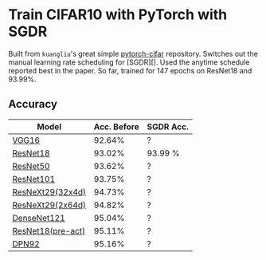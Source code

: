 # Train CIFAR10 with PyTorch with SGDR

Built from `kuangliu`'s great simple
[pytorch-cifar](https://github.com/kuangliu/pytorch-cifar) repository.
Switches out the manual learning rate scheduling for [SGDR][]. Used the
anytime schedule reported best in the paper. So far, trained for 147 epochs
on ResNet18 and 93.99%.

## Accuracy
| Model             | Acc. Before | SGDR Acc. |
| ----------------- | ----------- | --------- |
| [VGG16](https://arxiv.org/abs/1409.1556)             | 92.64%      | ? |
| [ResNet18](https://arxiv.org/abs/1512.03385)          | 93.02%      | 93.99 % |
| [ResNet50](https://arxiv.org/abs/1512.03385)          | 93.62%      | ? |
| [ResNet101](https://arxiv.org/abs/1512.03385)         | 93.75%      | ? |
| [ResNeXt29(32x4d)](https://arxiv.org/abs/1611.05431)  | 94.73%      | ? |
| [ResNeXt29(2x64d)](https://arxiv.org/abs/1611.05431)  | 94.82%      | ? |
| [DenseNet121](https://arxiv.org/abs/1608.06993)       | 95.04%      | ? |
| [ResNet18(pre-act)](https://arxiv.org/abs/1603.05027) | 95.11%      | ? |
| [DPN92](https://arxiv.org/abs/1707.01629)             | 95.16%      | ? |

